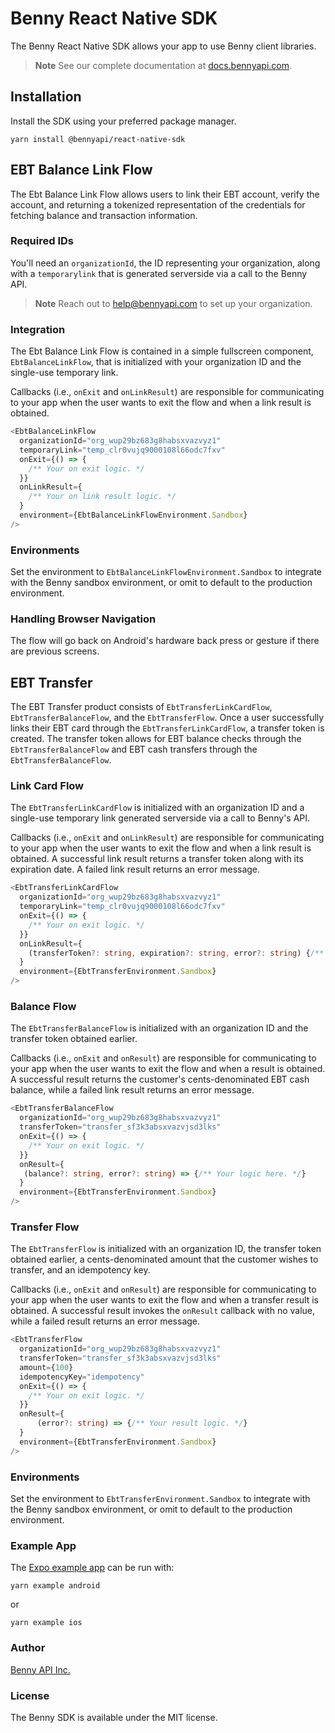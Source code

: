# Benny React Native SDK

The Benny React Native SDK allows your app to use Benny client libraries.

> **Note**
> See our complete documentation at [docs.bennyapi.com](https://docs.bennyapi.com).

## Installation

Install the SDK using your preferred package manager.

```shell
yarn install @bennyapi/react-native-sdk
```

## EBT Balance Link Flow

The Ebt Balance Link Flow allows users to link their EBT account, verify the account, and
returning a tokenized representation of the credentials for fetching balance and transaction information.

### Required IDs

You'll need an `organizationId`, the ID representing your organization, along with
a `temporarylink` that is generated serverside via a call to the Benny API.

> **Note**
> Reach out to [help@bennyapi.com](help@bennyapi.com) to set up your organization.

### Integration

The Ebt Balance Link Flow is contained in a simple fullscreen component, `EbtBalanceLinkFlow`, that
is initialized with your organization ID and the single-use temporary link.

Callbacks (i.e., `onExit` and `onLinkResult`) are responsible for communicating to your app when the user wants to
exit the flow and when a link result is obtained.

```typescript jsx
<EbtBalanceLinkFlow
  organizationId="org_wup29bz683g8habsxvazvyz1"
  temporaryLink="temp_clr0vujq9000108l66odc7fxv"
  onExit={() => {
    /** Your on exit logic. */
  }}
  onLinkResult={
    /** Your on link result logic. */
  }
  environment={EbtBalanceLinkFlowEnvironment.Sandbox}
/>
```
### Environments
Set the environment to `EbtBalanceLinkFlowEnvironment.Sandbox` to integrate with the Benny sandbox environment,
or omit to default to the production environment.

### Handling Browser Navigation

The flow will go back on Android's hardware back press or gesture if there are previous screens.

## EBT Transfer 

The EBT Transfer product consists of `EbtTransferLinkCardFlow`, `EbtTransferBalanceFlow`, and the `EbtTransferFlow`. Once a user successfully links their EBT card through the `EbtTransferLinkCardFlow`, a transfer token is created. The transfer token allows for EBT balance checks through the `EbtTransferBalanceFlow` and EBT cash transfers through the `EbtTransferBalanceFlow`.

### Link Card Flow 

The `EbtTransferLinkCardFlow` is initialized with an organization ID and a single-use temporary link generated serverside via a call to Benny's API.

Callbacks (i.e., `onExit` and `onLinkResult`) are responsible for communicating to your app when the user wants to exit the flow and when a link result is obtained. A
successful link result returns a transfer token along with its expiration date. A failed link result returns an error message. 

```typescript jsx
<EbtTransferLinkCardFlow
  organizationId="org_wup29bz683g8habsxvazvyz1"
  temporaryLink="temp_clr0vujq9000108l66odc7fxv"
  onExit={() => {
    /** Your on exit logic. */
  }}
  onLinkResult={
    (transferToken?: string, expiration?: string, error?: string) {/** Your on link result logic. */}
  }
  environment={EbtTransferEnvironment.Sandbox}
/>
```

### Balance Flow 
The `EbtTransferBalanceFlow` is initialized with an organization ID and the transfer token obtained earlier.

Callbacks (i.e., `onExit` and `onResult`) are responsible for communicating to your app when the user wants to
exit the flow and when a result is obtained. A successful result returns the customer's cents-denominated EBT cash balance, while a failed link result returns an error message. 

```typescript jsx
<EbtTransferBalanceFlow
  organizationId="org_wup29bz683g8habsxvazvyz1"
  transferToken="transfer_sf3k3absxvazvjsd3lks"
  onExit={() => {
    /** Your on exit logic. */
  }}
  onResult={
   (balance?: string, error?: string) => {/** Your logic here. */}
  }
  environment={EbtTransferEnvironment.Sandbox}
/>
```

### Transfer Flow
The `EbtTransferFlow` is initialized with an organization ID, the transfer token obtained earlier, a cents-denominated amount that the customer wishes to transfer, and an idempotency key.

Callbacks (i.e., `onExit` and `onResult`) are responsible for communicating to your app when the user wants to exit the flow and when a transfer result is obtained. 
A successful result invokes the `onResult` callback with no value, while a failed result returns an error message. 

```typescript jsx
<EbtTransferFlow
  organizationId="org_wup29bz683g8habsxvazvyz1"
  transferToken="transfer_sf3k3absxvazvjsd3lks"
  amount={100}
  idempotencyKey="idempotency"
  onExit={() => {
    /** Your on exit logic. */
  }}
  onResult={
      (error?: string) => {/** Your result logic. */}
  }
  environment={EbtTransferEnvironment.Sandbox}
/>
```

### Environments
Set the environment to `EbtTransferEnvironment.Sandbox` to integrate with the Benny sandbox environment,
or omit to default to the production environment.

### Example App

The [Expo example app](example/src/App.tsx) can be run with:

```shell
yarn example android
```

or

```shell
yarn example ios
```

### Author

[Benny API Inc.](https://bennyapi.com)

### License

The Benny SDK is available under the MIT license.
